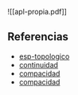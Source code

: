 ![[apl-propia.pdf]]

## Referencias
- [esp-topologico](./esp-topologico.md)
- [continuidad](./continuidad.md)
- [compacidad](./compacidad.md)
- [compacidad](./compacidad.md)
